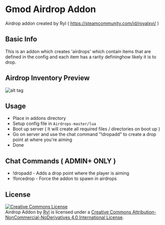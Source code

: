 # Gmod Airdrop Addon
Airdrop addon created by Ryl ( https://steamcommunity.com/id/royalxvi/ ) 

## Basic Info

This is an addon which creates 'airdrops' which contain items that are defined in the config and 
each item has a rarity defininghow likely it is to drop.

## Airdrop Inventory Preview

![alt tag](https://i.gyazo.com/a47b22569d75104fbc36d27307f72132.png)

## Usage 
- Place in addons directory
- Setup config file in `Airdrops-master/lua`
- Boot up server ( It will create all required files / directories on boot up )
- Go on server and use the chat command "!dropadd" to create a drop point at where you're aiming
- Done

## Chat Commands ( ADMIN+ ONLY ) 
- !dropadd   - Adds a drop point where the player is aiming
- !forcedrop - Force the addon to spawn in airdrops 

## License

<a rel="license" href="http://creativecommons.org/licenses/by-nc-nd/4.0/"><img alt="Creative Commons License" style="border-width:0" src="https://i.creativecommons.org/l/by-nc-nd/4.0/88x31.png" /></a><br /><span xmlns:dct="http://purl.org/dc/terms/" href="http://purl.org/dc/dcmitype/InteractiveResource" property="dct:title" rel="dct:type">Airdrop Addon</span> by <a xmlns:cc="http://creativecommons.org/ns#" href="https://steamcommunity.com/id/royalxvi/" property="cc:attributionName" rel="cc:attributionURL">Ryl</a> is licensed under a <a rel="license" href="http://creativecommons.org/licenses/by-nc-nd/4.0/">Creative Commons Attribution-NonCommercial-NoDerivatives 4.0 International License</a>.
